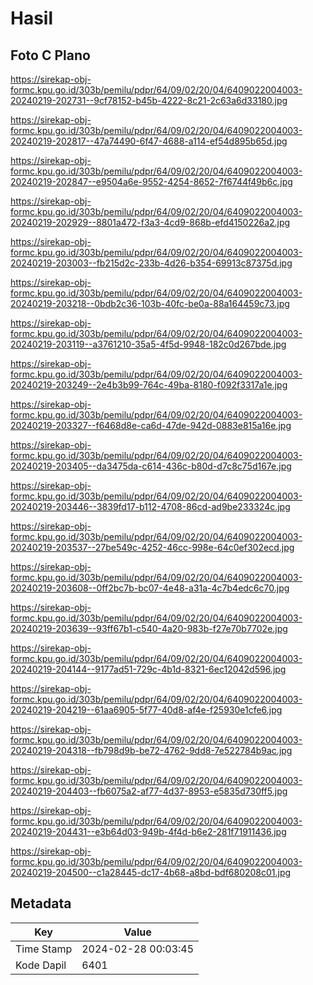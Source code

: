 # Hasil

## Foto C Plano

https://sirekap-obj-formc.kpu.go.id/303b/pemilu/pdpr/64/09/02/20/04/6409022004003-20240219-202731--9cf78152-b45b-4222-8c21-2c63a6d33180.jpg

https://sirekap-obj-formc.kpu.go.id/303b/pemilu/pdpr/64/09/02/20/04/6409022004003-20240219-202817--47a74490-6f47-4688-a114-ef54d895b65d.jpg

https://sirekap-obj-formc.kpu.go.id/303b/pemilu/pdpr/64/09/02/20/04/6409022004003-20240219-202847--e9504a6e-9552-4254-8652-7f6744f49b6c.jpg

https://sirekap-obj-formc.kpu.go.id/303b/pemilu/pdpr/64/09/02/20/04/6409022004003-20240219-202929--8801a472-f3a3-4cd9-868b-efd4150226a2.jpg

https://sirekap-obj-formc.kpu.go.id/303b/pemilu/pdpr/64/09/02/20/04/6409022004003-20240219-203003--fb215d2c-233b-4d26-b354-69913c87375d.jpg

https://sirekap-obj-formc.kpu.go.id/303b/pemilu/pdpr/64/09/02/20/04/6409022004003-20240219-203218--0bdb2c36-103b-40fc-be0a-88a164459c73.jpg

https://sirekap-obj-formc.kpu.go.id/303b/pemilu/pdpr/64/09/02/20/04/6409022004003-20240219-203119--a3761210-35a5-4f5d-9948-182c0d267bde.jpg

https://sirekap-obj-formc.kpu.go.id/303b/pemilu/pdpr/64/09/02/20/04/6409022004003-20240219-203249--2e4b3b99-764c-49ba-8180-f092f3317a1e.jpg

https://sirekap-obj-formc.kpu.go.id/303b/pemilu/pdpr/64/09/02/20/04/6409022004003-20240219-203327--f6468d8e-ca6d-47de-942d-0883e815a16e.jpg

https://sirekap-obj-formc.kpu.go.id/303b/pemilu/pdpr/64/09/02/20/04/6409022004003-20240219-203405--da3475da-c614-436c-b80d-d7c8c75d167e.jpg

https://sirekap-obj-formc.kpu.go.id/303b/pemilu/pdpr/64/09/02/20/04/6409022004003-20240219-203446--3839fd17-b112-4708-86cd-ad9be233324c.jpg

https://sirekap-obj-formc.kpu.go.id/303b/pemilu/pdpr/64/09/02/20/04/6409022004003-20240219-203537--27be549c-4252-46cc-998e-64c0ef302ecd.jpg

https://sirekap-obj-formc.kpu.go.id/303b/pemilu/pdpr/64/09/02/20/04/6409022004003-20240219-203608--0ff2bc7b-bc07-4e48-a31a-4c7b4edc6c70.jpg

https://sirekap-obj-formc.kpu.go.id/303b/pemilu/pdpr/64/09/02/20/04/6409022004003-20240219-203639--93ff67b1-c540-4a20-983b-f27e70b7702e.jpg

https://sirekap-obj-formc.kpu.go.id/303b/pemilu/pdpr/64/09/02/20/04/6409022004003-20240219-204144--9177ad51-729c-4b1d-8321-6ec12042d596.jpg

https://sirekap-obj-formc.kpu.go.id/303b/pemilu/pdpr/64/09/02/20/04/6409022004003-20240219-204219--61aa6905-5f77-40d8-af4e-f25930e1cfe6.jpg

https://sirekap-obj-formc.kpu.go.id/303b/pemilu/pdpr/64/09/02/20/04/6409022004003-20240219-204318--fb798d9b-be72-4762-9dd8-7e522784b9ac.jpg

https://sirekap-obj-formc.kpu.go.id/303b/pemilu/pdpr/64/09/02/20/04/6409022004003-20240219-204403--fb6075a2-af77-4d37-8953-e5835d730ff5.jpg

https://sirekap-obj-formc.kpu.go.id/303b/pemilu/pdpr/64/09/02/20/04/6409022004003-20240219-204431--e3b64d03-949b-4f4d-b6e2-281f71911436.jpg

https://sirekap-obj-formc.kpu.go.id/303b/pemilu/pdpr/64/09/02/20/04/6409022004003-20240219-204500--c1a28445-dc17-4b68-a8bd-bdf680208c01.jpg


## Metadata

| Key        | Value               |
| ---------- | ------------------- |
| Time Stamp | 2024-02-28 00:03:45 |
| Kode Dapil | 6401                |



